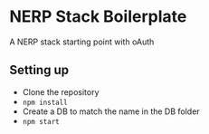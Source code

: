 # NERP Stack Boilerplate

A NERP stack starting point with oAuth

## Setting up

* Clone the repository
* `npm install`
* Create a DB to match the name in the DB folder
* `npm start`
